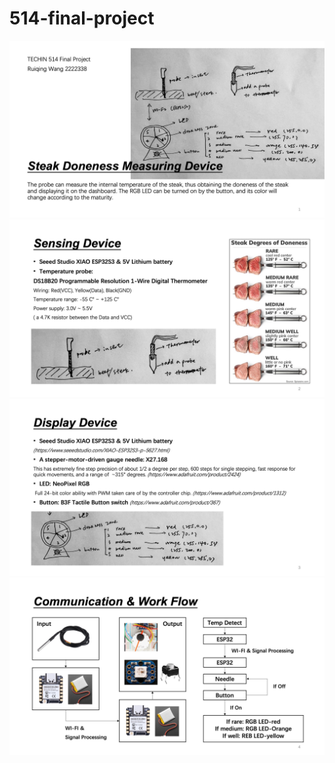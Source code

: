 # 514-final-project
![1](system-diagram/1.jpeg)
![2](system-diagram/2.jpeg)
![3](system-diagram/3.jpeg)
![4](system-diagram/4.jpeg)
